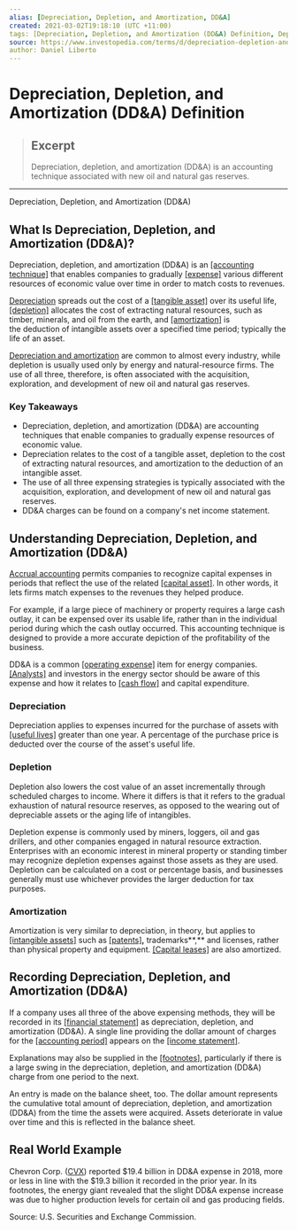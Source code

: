 ```yaml
---
alias: [Depreciation, Depletion, and Amortization, DD&A]
created: 2021-03-02T19:18:10 (UTC +11:00)
tags: [Depreciation, Depletion, and Amortization (DD&A) Definition, Depreciation, Depletion, and Amortization (DD&A)]
source: https://www.investopedia.com/terms/d/depreciation-depletion-and-amortization.asp
author: Daniel Liberto
---
```


# Depreciation, Depletion, and Amortization (DD&A) Definition

> ## Excerpt
> Depreciation, depletion, and amortization (DD&A) is an accounting technique associated with new oil and natural gas reserves.

---

Depreciation, Depletion, and Amortization (DD&A)
## What Is Depreciation, Depletion, and Amortization (DD&A)?

Depreciation, depletion, and amortization (DD&A) is an [[accounting technique]](https://www.investopedia.com/terms/a/accountingmethod.asp) that enables companies to gradually [[expense]](https://www.investopedia.com/terms/e/expense.asp) various different resources of economic value over time in order to match costs to revenues.

[Depreciation](https://www.investopedia.com/terms/d/depreciation.asp) spreads out the cost of a [[tangible asset]](https://www.investopedia.com/terms/t/tangibleasset.asp) over its useful life, [[depletion]](https://www.investopedia.com/terms/d/depletion.asp) allocates the cost of extracting natural resources, such as timber, minerals, and oil from the earth, and [[amortization]](https://www.investopedia.com/terms/a/amortization.asp) is the deduction of intangible assets over a specified time period; typically the life of an asset.

[Depreciation and amortization](https://www.investopedia.com/ask/answers/06/amortizationvsdepreciation.asp) are common to almost every industry, while depletion is usually used only by energy and natural-resource firms. The use of all three, therefore, is often associated with the acquisition, exploration, and development of new oil and natural gas reserves.

### Key Takeaways

-   Depreciation, depletion, and amortization (DD&A) are accounting techniques that enable companies to gradually expense resources of economic value.
-   Depreciation relates to the cost of a tangible asset, depletion to the cost of extracting natural resources, and amortization to the deduction of an intangible asset.
-   The use of all three expensing strategies is typically associated with the acquisition, exploration, and development of new oil and natural gas reserves.
-   DD&A charges can be found on a company's net income statement.

## Understanding Depreciation, Depletion, and Amortization (DD&A)

[Accrual accounting](https://www.investopedia.com/terms/a/accrualaccounting.asp) permits companies to recognize capital expenses in periods that reflect the use of the related [[capital asset]](https://www.investopedia.com/terms/c/capitalasset.asp). In other words, it lets firms match expenses to the revenues they helped produce.

For example, if a large piece of machinery or property requires a large cash outlay, it can be expensed over its usable life, rather than in the individual period during which the cash outlay occurred. This accounting technique is designed to provide a more accurate depiction of the profitability of the business.

DD&A is a common [[operating expense]](https://www.investopedia.com/terms/o/operating_expense.asp) item for energy companies. [[Analysts]](https://www.investopedia.com/terms/a/analyst.asp) and investors in the energy sector should be aware of this expense and how it relates to [[cash flow]](https://www.investopedia.com/terms/c/cashflow.asp) and capital expenditure.

### Depreciation

Depreciation applies to expenses incurred for the purchase of assets with [[useful lives]](https://www.investopedia.com/terms/u/usefullife.asp) greater than one year. A percentage of the purchase price is deducted over the course of the asset's useful life. 

### Depletion

Depletion also lowers the cost value of an asset incrementally through scheduled charges to income. Where it differs is that it refers to the gradual exhaustion of natural resource reserves, as opposed to the wearing out of depreciable assets or the aging life of intangibles.

Depletion expense is commonly used by miners, loggers, oil and gas drillers, and other companies engaged in natural resource extraction. Enterprises with an economic interest in mineral property or standing timber may recognize depletion expenses against those assets as they are used. Depletion can be calculated on a cost or percentage basis, and businesses generally must use whichever provides the larger deduction for tax purposes.

### Amortization

Amortization is very similar to depreciation, in theory, but applies to [[intangible assets]](https://www.investopedia.com/terms/i/intangibleasset.asp) such as [[patents]](https://www.investopedia.com/terms/p/patent.asp)**,** trademarks**,** and licenses, rather than physical property and equipment. [[Capital leases]](https://www.investopedia.com/terms/c/capitallease.asp) are also amortized.

## Recording Depreciation, Depletion, and Amortization (DD&A)

If a company uses all three of the above expensing methods, they will be recorded in its [[financial statement]](https://www.investopedia.com/terms/f/financial-statements.asp) as depreciation, depletion, and amortization (DD&A). A single line providing the dollar amount of charges for the [[accounting period]](https://www.investopedia.com/terms/a/accountingperiod.asp) appears on the [[income statement]](https://www.investopedia.com/terms/i/incomestatement.asp).

Explanations may also be supplied in the [[footnotes]](https://www.investopedia.com/terms/f/footnote.asp), particularly if there is a large swing in the depreciation, depletion, and amortization (DD&A) charge from one period to the next.

An entry is made on the balance sheet, too. The dollar amount represents the cumulative total amount of depreciation, depletion, and amortization (DD&A) from the time the assets were acquired. Assets deteriorate in value over time and this is reflected in the balance sheet. 

## Real World Example

Chevron Corp. ([CVX](https://www.investopedia.com/markets/quote?tvwidgetsymbol=cvx)) reported $19.4 billion in DD&A expense in 2018, more or less in line with the $19.3 billion it recorded in the prior year. In its footnotes, the energy giant revealed that the slight DD&A expense increase was due to higher production levels for certain oil and gas producing fields.

Source: U.S. Securities and Exchange Commission.
